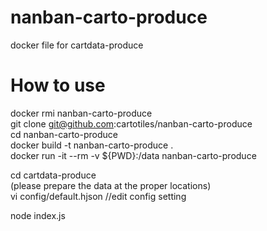 # nanban-carto-produce
docker file for cartdata-produce

# How to use
docker rmi nanban-carto-produce  
git clone git@github.com:cartotiles/nanban-carto-produce  
cd nanban-carto-produce  
docker build -t nanban-carto-produce .  
docker run -it --rm -v ${PWD}:/data nanban-carto-produce  

cd cartdata-produce  
(please prepare the data at the proper locations)    
vi config/default.hjson  //edit config setting  

node index.js  
